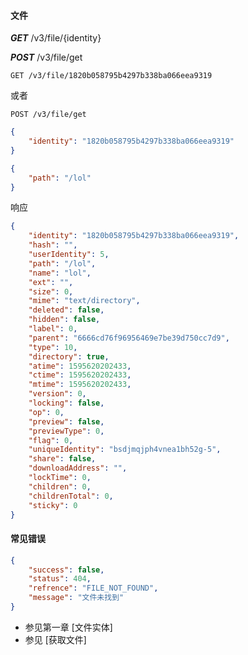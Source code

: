 #### 文件

***GET*** /v3/file/{identity}

***POST*** /v3/file/get

```
GET /v3/file/1820b058795b4297b338ba066eea9319
```

或者

```
POST /v3/file/get
```
```json
{
    "identity": "1820b058795b4297b338ba066eea9319"
}
```
```json
{
    "path": "/lol"
}
```

响应
```json
{
    "identity": "1820b058795b4297b338ba066eea9319",
    "hash": "",
    "userIdentity": 5,
    "path": "/lol",
    "name": "lol",
    "ext": "",
    "size": 0,
    "mime": "text/directory",
    "deleted": false,
    "hidden": false,
    "label": 0,
    "parent": "6666cd76f96956469e7be39d750cc7d9",
    "type": 10,
    "directory": true,
    "atime": 1595620202433,
    "ctime": 1595620202433,
    "mtime": 1595620202433,
    "version": 0,
    "locking": false,
    "op": 0,
    "preview": false,
    "previewType": 0,
    "flag": 0,
    "uniqueIdentity": "bsdjmqjph4vnea1bh52g-5",
    "share": false,
    "downloadAddress": "",
    "lockTime": 0,
    "children": 0,
    "childrenTotal": 0,
    "sticky": 0
}
```

#### 常见错误

```json
{
    "success": false,
    "status": 404,
    "refrence": "FILE_NOT_FOUND",
    "message": "文件未找到"
}
```

* 参见第一章 [文件实体]
* 参见 [获取文件]
